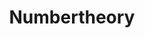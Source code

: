 ---
layout: posts_by_category
categories: numbertheory
title: Numbertheory
permalink: /category/numbertheory
---